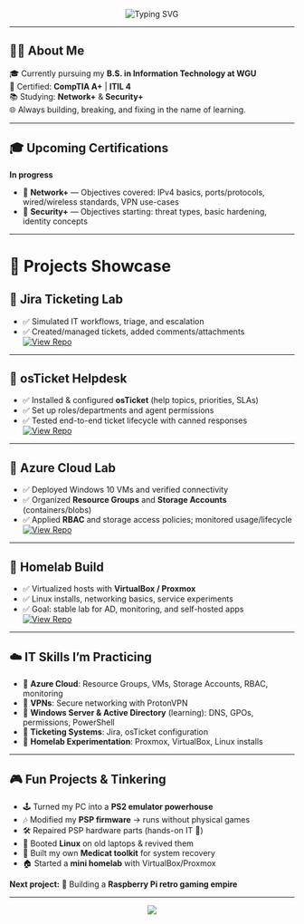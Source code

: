 <p align="center">
  <img src="https://readme-typing-svg.herokuapp.com?font=Fira+Code&weight=500&size=36&duration=4000&pause=800&color=000000&center=true&vCenter=true&width=600&lines=Hello%2C+I'm+Daphne;IT+Explorer+%7C+Builder+%7C+Tinkerer" alt="Typing SVG" />
</p>

---

## 👩‍💻 About Me  
🎓 Currently pursuing my **B.S. in Information Technology at WGU**  
🔧 Certified: **CompTIA A+** | **ITIL 4**  
📚 Studying: **Network+** & **Security+**  
🌐 Always building, breaking, and fixing in the name of learning.  

---
## 🎓 Upcoming Certifications
**In progress**  
- 📘 **Network+** — Objectives covered: IPv4 basics, ports/protocols, wired/wireless standards, VPN use-cases  
- 🔐 **Security+** — Objectives starting: threat types, basic hardening, identity concepts
---
# 🚀 Projects Showcase  

## 📌 Jira Ticketing Lab  
- ✅ Simulated IT workflows, triage, and escalation  
- ✅ Created/managed tickets, added comments/attachments  
[![View Repo](https://img.shields.io/badge/GitHub-Jira%20Project-blue?style=for-the-badge&logo=github)](https://github.com/daphne-systems/jira-ticketing-lab)  

---

## 📌 osTicket Helpdesk  
- ✅ Installed & configured **osTicket** (help topics, priorities, SLAs)  
- ✅ Set up roles/departments and agent permissions  
- ✅ Tested end-to-end ticket lifecycle with canned responses  
[![View Repo](https://img.shields.io/badge/GitHub-osTicket%20Project-blue?style=for-the-badge&logo=github)](https://github.com/YOURUSERNAME/osticket-project)  

---

## 📌 Azure Cloud Lab  
- ✅ Deployed Windows 10 VMs and verified connectivity  
- ✅ Organized **Resource Groups** and **Storage Accounts** (containers/blobs)  
- ✅ Applied **RBAC** and storage access policies; monitored usage/lifecycle  
[![View Repo](https://img.shields.io/badge/GitHub-Azure%20Lab-blue?style=for-the-badge&logo=github)](https://github.com/YOURUSERNAME/azure-cloud-lab)  

---

## 📌 Homelab Build  
- ✅ Virtualized hosts with **VirtualBox / Proxmox**  
- ✅ Linux installs, networking basics, service experiments  
- ✅ Goal: stable lab for AD, monitoring, and self-hosted apps  
[![View Repo](https://img.shields.io/badge/GitHub-Homelab%20Project-blue?style=for-the-badge&logo=github)](https://github.com/YOURUSERNAME/homelab-project)  


---
## ☁️ IT Skills I’m Practicing  
- 🔹 **Azure Cloud**: Resource Groups, VMs, Storage Accounts, RBAC, monitoring  
- 🔹 **VPNs**: Secure networking with ProtonVPN  
- 🔹 **Windows Server & Active Directory** (learning): DNS, GPOs, permissions, PowerShell  
- 🔹 **Ticketing Systems**: Jira, osTicket configuration  
- 🔹 **Homelab Experimentation**: Proxmox, VirtualBox, Linux installs  

---

## 🎮 Fun Projects & Tinkering  
- 🕹️ Turned my PC into a **PS2 emulator powerhouse**  
- 🎶 Modified my **PSP firmware** → runs without physical games  
- 🛠️ Repaired PSP hardware parts (hands-on IT 💪)  
- 🐧 Booted **Linux** on old laptops & revived them  
- 🏥 Built my own **Medicat toolkit** for system recovery  
- 🏠 Started a **mini homelab** with VirtualBox/Proxmox  

**Next project:** 🥧 Building a **Raspberry Pi retro gaming empire**  

---

<p align="center">
  <img src="https://capsule-render.vercel.app/api?type=waving&color=0:0f0c29,100:302b63&height=150&section=footer"/>
</p>

